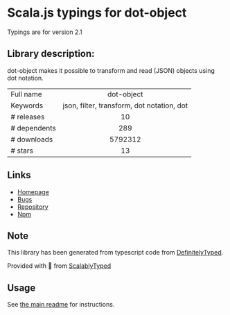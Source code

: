 
# Scala.js typings for dot-object

Typings are for version 2.1

## Library description:
dot-object makes it possible to transform and read (JSON) objects using dot notation.

|                    |                 |
| ------------------ | :-------------: |
| Full name          | dot-object |
| Keywords           | json, filter, transform, dot notation, dot |
| # releases         | 10 |
| # dependents       | 289 |
| # downloads        | 5792312 |
| # stars            | 13 |

## Links
- [Homepage](https://github.com/rhalff/dot-object#readme)
- [Bugs](https://github.com/rhalff/dot-object/issues)
- [Repository](https://github.com/rhalff/dot-object)
- [Npm](https://www.npmjs.com/package/dot-object)
    


## Note
This library has been generated from typescript code from [DefinitelyTyped](https://definitelytyped.org).

Provided with :purple_heart: from [ScalablyTyped](https://github.com/oyvindberg/ScalablyTyped)

## Usage
See [the main readme](../../readme.md) for instructions.



